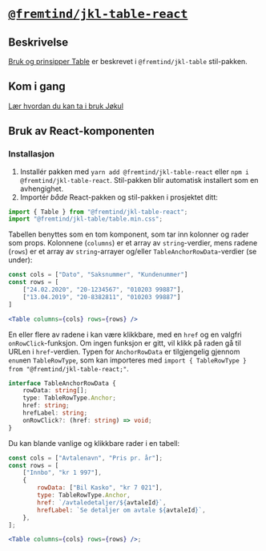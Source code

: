 # [`@fremtind/jkl-table-react`](https://fremtind.github.io/jokul/components/table/)

## Beskrivelse

[Bruk og prinsipper Table](https://fremtind.github.io/jokul/components/table/) er beskrevet i `@fremtind/jkl-table` stil-pakken.

## Kom i gang

[Lær hvordan du kan ta i bruk Jøkul](https://fremtind.github.io/jokul/developer/getting-started/)

## Bruk av React-komponenten

### Installasjon

1. Installér pakken med `yarn add @fremtind/jkl-table-react` eller `npm i @fremtind/jkl-table-react`. Stil-pakken blir automatisk installert som en avhengighet.
2. Importér _både_ React-pakken og stil-pakken i prosjektet ditt:

```js
import { Table } from "@fremtind/jkl-table-react";
import "@fremtind/jkl-table/table.min.css";
```

Tabellen benyttes som en tom komponent, som tar inn kolonner og rader som props. Kolonnene (`columns`) er et array av `string`-verdier, mens radene (`rows`) er et array av `string`-arrayer og/eller `TableAnchorRowData`-verdier (se under):

```jsx
const cols = ["Dato", "Saksnummer", "Kundenummer"]
const rows = [
    ["24.02.2020", "20-1234567", "010203 99887"],
    ["13.04.2019", "20-8382811", "010203 99887"]
]

<Table columns={cols} rows={rows} />
```

En eller flere av radene i kan være klikkbare, med en `href` og en valgfri `onRowClick`-funksjon. Om ingen funksjon er gitt, vil klikk på raden gå til URLen i `href`-verdien. Typen for `AnchorRowData` er tilgjengelig gjennom `enum`en `TableRowType`, som kan importeres med `import { TableRowType } from "@fremtind/jkl-table-react;"`.

```ts
interface TableAnchorRowData {
    rowData: string[];
    type: TableRowType.Anchor;
    href: string;
    hrefLabel: string;
    onRowClick?: (href: string) => void;
}
```

Du kan blande vanlige og klikkbare rader i en tabell:

```jsx
const cols = ["Avtalenavn", "Pris pr. år"];
const rows = [
    ["Innbo", "kr 1 997"],
    {
        rowData: ["Bil Kasko", "kr 7 021"],
        type: TableRowType.Anchor,
        href: `/avtaledetaljer/${avtaleId}`,
        hrefLabel: `Se detaljer om avtale ${avtaleId}`,
    },
];

<Table columns={cols} rows={rows} />;
```
